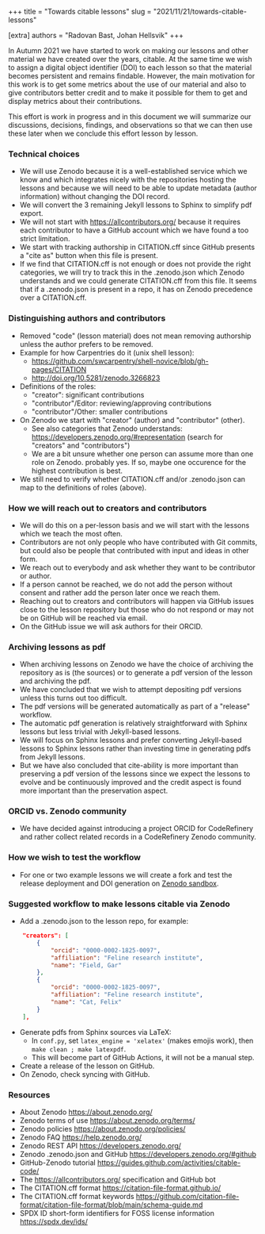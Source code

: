 +++
title = "Towards citable lessons"
slug = "2021/11/21/towards-citable-lessons"

[extra]
authors = "Radovan Bast, Johan Hellsvik"
+++

In Autumn 2021 we have started to work on making our lessons and other material
we have created over the years, citable. At the same time we wish to assign a
digital object identifier (DOI) to each lesson so that the material becomes
persistent and remains findable. However, the main motivation for this work is
to get some metrics about the use of our material and also to give contributors
better credit and to make it possible for them to get and display metrics about
their contributions.

This effort is work in progress and in this document we will summarize our
discussions, decisions, findings, and observations so that we can then use
these later when we conclude this effort lesson by lesson.


### Technical choices

- We will use Zenodo because it is a well-established service which we know and
  which integrates nicely with the repositories hosting the lessons and because
  we will need to be able to update metadata (author information) without
  changing the DOI record.
- We will convert the 3 remaining Jekyll lessons to Sphinx to simplify pdf export.
- We will not start with <https://allcontributors.org/> because it requires each contributor
  to have a GitHub account which we have found a too strict limitation.
- We start with tracking authorship in CITATION.cff since GitHub presents a
  "cite as" button when this file is present.
- If we find that CITATION.cff is not enough or does not provide the right
  categories, we will try to track this in the .zenodo.json which Zenodo
  understands and we could generate CITATION.cff from this file.  It seems that
  if a .zenodo.json is present in a repo, it has on Zenodo precedence over a
  CITATION.cff.


### Distinguishing authors and contributors

- Removed "code" (lesson material) does not mean removing authorship unless the author prefers to be removed.
- Example for how Carpentries do it (unix shell lesson):
  - <https://github.com/swcarpentry/shell-novice/blob/gh-pages/CITATION>
  - <http://doi.org/10.5281/zenodo.3266823>
- Definitions of the roles:
  - "creator": significant contributions
  - "contributor"/Editor: reviewing/approving contributions
  - "contributor"/Other: smaller contributions
- On Zenodo we start with "creator" (author) and "contributor" (other).
  - See also categories that Zenodo understands: <https://developers.zenodo.org/#representation> (search for "creators" and "contributors")
  - We are a bit unsure whether one person can assume more than one role on
    Zenodo. probably yes. If so, maybe one occurence for the highest
    contribution is best.
- We still need to verify whether CITATION.cff and/or .zenodo.json can map to
  the definitions of roles (above).


### How we will reach out to creators and contributors

- We will do this on a per-lesson basis and we will start with the lessons
  which we teach the most often.
- Contributors are not only people who have contributed with Git commits, but
  could also be people that contributed with input and ideas in other form.
- We reach out to everybody and ask whether they want to be contributor or author.
- If a person cannot be reached, we do not add the person without consent and
  rather add the person later once we reach them.
- Reaching out to creators and contributors will happen via GitHub issues close
  to the lesson repository but those who do not respond or may not be on GitHub
  will be reached via email.
- On the GitHub issue we will ask authors for their ORCID.


### Archiving lessons as pdf

- When archiving lessons on Zenodo we have the choice of archiving the
  repository as is (the sources) or to generate a pdf version of the lesson and
  archiving the pdf.
- We have concluded that we wish to attempt depositing pdf versions unless this
  turns out too difficult.
- The pdf versions will be generated automatically as part of a "release" workflow.
- The automatic pdf generation is relatively straightforward with Sphinx
  lessons but less trivial with Jekyll-based lessons.
- We will focus on Sphinx lessons and prefer converting Jekyll-based lessons to
  Sphinx lessons rather than investing time in generating pdfs from Jekyll lessons.
- But we have also concluded that cite-ability is more important than preserving
  a pdf version of the lessons since we expect the lessons to evolve and be
  continuously improved and the credit aspect is found more important than the
  preservation aspect.


### ORCID vs. Zenodo community

- We have decided against introducing a project ORCID for CodeRefinery and
  rather collect related records in a CodeRefinery Zenodo community.


### How we wish to test the workflow

- For one or two example lessons we will create a fork and test the release
  deployment and DOI generation on [Zenodo sandbox](https://sandbox.zenodo.org).


### Suggested workflow to make lessons citable via Zenodo

- Add a .zenodo.json to the lesson repo, for example:
```json
    "creators": [
        {   
            "orcid": "0000-0002-1825-0097",
            "affiliation": "Feline research institute",
            "name": "Field, Gar"
        },
        {   
            "orcid": "0000-0002-1825-0097",
            "affiliation": "Feline research institute",
            "name": "Cat, Felix"
        }
    ],
```
- Generate pdfs from Sphinx sources via LaTeX:
  - In `conf.py`, set `latex_engine = 'xelatex'` (makes emojis work), then `make clean ; make latexpdf`.
  - This will become part of GitHub Actions, it will not be a manual step.
- Create a release of the lesson on GitHub.
- On Zenodo, check syncing with GitHub.


### Resources

- About Zenodo <https://about.zenodo.org/>
- Zenodo terms of use <https://about.zenodo.org/terms/>
- Zenodo policies <https://about.zenodo.org/policies/>
- Zenodo FAQ <https://help.zenodo.org/>
- Zenodo REST API <https://developers.zenodo.org/>
- Zenodo .zenodo.json and GitHub <https://developers.zenodo.org/#github>
- GitHub-Zenodo tutorial <https://guides.github.com/activities/citable-code/>
- The <https://allcontributors.org/> specification and GitHub bot
- The CITATION.cff format <https://citation-file-format.github.io/>
- The CITATION.cff format keywords <https://github.com/citation-file-format/citation-file-format/blob/main/schema-guide.md>
- SPDX ID short-form identifiers for FOSS license information <https://spdx.dev/ids/>
